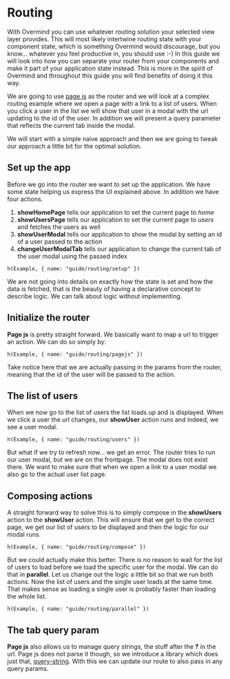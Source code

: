 # Routing

With Overmind you can use whatever routing solution your selected view layer provides. This will most likely intertwine routing state with your component state, which is something Overmind would discourage, but you know... whatever you feel productive in, you should use :-) In this guide we will look into how you can separate your router from your components and make it part of your application state instead. This is more in the spirit of Overmind and throughout this guide you will find benefits of doing it this way.

We are going to use [page js](https://www.npmjs.com/package/page) as the router and we will look at a complex routing example where we open a page with a link to a list of users. When you click a user in the list we will show that user in a modal with the url updating to the id of the user. In addition we will present a query parameter that reflects the current tab inside the modal.

We will start with a simple naive approach and then we are going to tweak our approach a little bit for the optimal solution.

## Set up the app

Before we go into the router we want to set up the application. We have some state helping us express the UI explained above. In addition we have four actions.

1. **showHomePage** tells our application to set the current page to *home*
2. **showUsersPage** tells our application to set the current page to *users* and fetches the users as well
3. **showUserModal** tells our application to show the modal by setting an id of a user passed to the action
4. **changeUserModalTab** tells our application to change the current tab of the user modal using the passed index

```marksy
h(Example, { name: "guide/routing/setup" })
```

We are not going into details on exactly how the state is set and how the data is fetched, that is the beauty of having a declarative concept to describe logic. We can talk about logic without implementing.

## Initialize the router

**Page js** is pretty straight forward. We basically want to map a url to trigger an action. We can do so simply by:

```marksy
h(Example, { name: "guide/routing/pagejs" })
```

Take notice here that we are actually passing in the params from the router, meaning that the id of the user will be passed to the action.

## The list of users

When we now go to the list of users the list loads up and is displayed. When we click a user the url changes, our **showUser** action runs and indeed, we see a user modal.


```marksy
h(Example, { name: "guide/routing/users" })
```


But what if we try to refresh now... we get an error. The router tries to run our user modal, but we are on the frontpage. The modal does not exist there. We want to make sure that when we open a link to a user modal we also go to the actual user list page.

## Composing actions

A straight forward way to solve this is to simply compose in the **showUsers** action to the **showUser** action. This will ensure that we get to the correct page, we get our list of users to be displayed and then the logic for our modal runs.

```marksy
h(Example, { name: "guide/routing/compose" })
```

But we could actually make this better. There is no reason to wait for the list of users to load before we load the specific user for the modal. We can do that in **parallel**. Let us change out the logic a little bit so that we run both actions. Now the list of users and the single user loads at the same time. That makes sense as loading a single user is probably faster than loading the whole list.

```marksy
h(Example, { name: "guide/routing/parallel" })
```

## The tab query param

**Page js** also allows us to manage query strings, the stuff after the **?** in the url. Page js does not parse it though, so we introduce a library which does just that, [query-string](https://www.npmjs.com/package/query-string). With this we can update our route to also pass in any query params.



